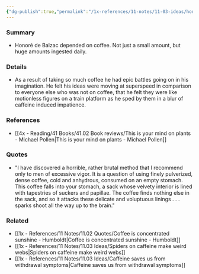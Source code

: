 ```yaml
---
{"dg-publish":true,"permalink":"/1x-references/11-notes/11-03-ideas/honore-de-balzac-was-dependent-on-caffeine-for-his-creative-output/","title":"Honore de Balzac was dependent on caffeine for his creative output","dgShowBacklinks":false}
---
```



### Summary
- Honoré de Balzac depended on coffee. Not just a small amount, but huge amounts ingested daily.

### Details
- As a result of taking so much coffee he had epic battles going on in his imagination. He felt his ideas were moving at superspeed in comparison to everyone else who was not on coffee, that he felt they were like motionless figures on a train platform as he sped by them in a blur of caffeine induced impatience.

### References
- [[4x - Reading/41 Books/41.02 Book reviews/This is your mind on plants - Michael Pollen\|This is your mind on plants - Michael Pollen]]

### Quotes
- "I have discovered a horrible, rather brutal method that I recommend only to men of excessive vigor. It is a question of using finely pulverized, dense coffee, cold and anhydrous, consumed on an empty stomach. This coffee falls into your stomach, a sack whose velvety interior is lined with tapestries of suckers and papillae. The coffee finds nothing else in the sack, and so it attacks these delicate and voluptuous linings . . . sparks shoot all the way up to the brain."

### Related
- [[1x - References/11 Notes/11.02 Quotes/Coffee is concentrated sunshine - Humboldt\|Coffee is concentrated sunshine - Humboldt]]
- [[1x - References/11 Notes/11.03 Ideas/Spiders on caffeine make weird webs\|Spiders on caffeine make weird webs]]
- [[1x - References/11 Notes/11.03 Ideas/Caffeine saves us from withdrawal symptoms\|Caffeine saves us from withdrawal symptoms]]
